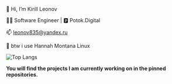 👋 Hi, I’m Kirill Leonov

👨‍💻 Software Engineer | 🅿️ Potok.Digital

📫 <leonov835@yandex.ru>

🐧 btw i use Hannah Montana Linux

![Top Langs](https://github-readme-stats-git-masterrstaa-rickstaa.vercel.app/api/top-langs/?username=leonovk&layout=compact&theme=transparent&hide_border=true&langs_count=10)

**You will find the projects I am currently working on in the pinned repositories.**
